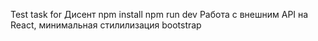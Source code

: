 Test task for Дисент
npm install
npm run dev
Работа с внешним API на React, минимальная стилилизация bootstrap
